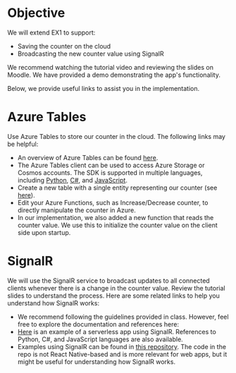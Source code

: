 # Objective
We will extend EX1 to support:
* Saving the counter on the cloud
* Broadcasting the new counter value using SignalR

We recommend watching the tutorial video and reviewing the slides on Moodle. We have provided a demo demonstrating the app's functionality.

Below, we provide useful links to assist you in the implementation.

# Azure Tables
Use Azure Tables to store our counter in the cloud. The following links may be helpful:

* An overview of Azure Tables can be found [here](https://learn.microsoft.com/en-us/azure/storage/tables/table-storage-overview).
* The Azure Tables client can be used to access Azure Storage or Cosmos accounts. The SDK is supported in multiple languages, including [Python](https://learn.microsoft.com/en-us/python/api/overview/azure/data-tables-readme?view=azure-python), [C#](https://learn.microsoft.com/en-us/dotnet/api/overview/azure/data.tables-readme?view=azure-dotnet), and [JavaScript](https://learn.microsoft.com/en-us/javascript/api/overview/azure/data-tables-readme?view=azure-node-latest).
* Create a new table with a single entity representing our counter (see [here](https://learn.microsoft.com/en-us/azure/data-explorer/create-table-wizard)).
* Edit your Azure Functions, such as Increase/Decrease counter, to directly manipulate the counter in Azure.
* In our implementation, we also added a new function that reads the counter value. We use this to initialize the counter value on the client side upon startup.

# SignalR
We will use the SignalR service to broadcast updates to all connected clients whenever there is a change in the counter value. Review the tutorial slides to understand the process. Here are some related links to help you understand how SignalR works:

* We recommend following the guidelines provided in class. However, feel free to explore the documentation and references here:
* [Here](https://learn.microsoft.com/en-us/azure/azure-signalr/signalr-quickstart-azure-functions-python?pivots=python-mode-configuration) is an example of a serverless app using SignalR. References to Python, C#, and JavaScript languages are also available.
* Examples using SignalR can be found in [this repository](https://github.com/aspnet/AzureSignalR-samples). The code in the repo is not React Native-based and is more relevant for web apps, but it might be useful for understanding how SignalR works.

